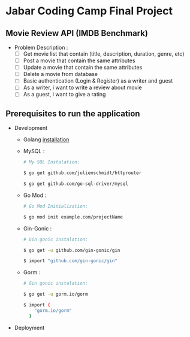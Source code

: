 # Jabar Coding Camp Final Project

## Movie Review API (IMDB Benchmark)

- Problem Description :
  - [ ] Get movie list that contain (title, description, duration, genre, etc)
  - [ ] Post a movie that contain the same attributes
  - [ ] Update a movie that contain the same attributes
  - [ ] Delete a movie from database
  - [ ] Basic authentication (Login & Register) as a writer and guest
  - [ ] As a writer, i want to write a review about movie
  - [ ] As a guest, i want to give a rating

## Prerequisites to run the application

- Development

  - Golang [installation](https://golang.org/doc/install)
  - MySQL :

    ```sh
    # My SQL Instalation:

    $ go get github.com/julienschmidt/httprouter

    $ go get github.com/go-sql-driver/mysql
    ```

  - Go Mod :

    ```sh
    # Go Mod Initialization:

    $ go mod init example.com/projectName


    ```

  - Gin-Gonic :

    ```sh
    # Gin gonic instalation:

    $ go get -u github.com/gin-gonic/gin

    $ import "github.com/gin-gonic/gin"
    ```

  - Gorm :

    ```sh
    # Gin gonic instalation:

    $ go get -u gorm.io/gorm

    $ import (
        "gorm.io/gorm"
      )
    ```

- Deployment
